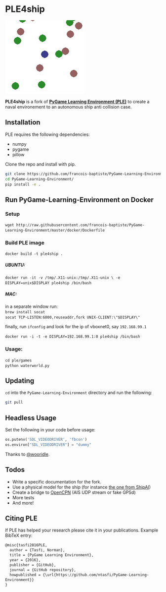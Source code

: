 # PLE4ship

![Games](ple_games.jpg?raw=True "Games!")

**PLE4ship** is a fork of [**PyGame Learning Environment (PLE)**](https://github.com/ntasfi/PyGame-Learning-Environment) to create a naval environement to an autonomous ship anti collision case.


## Installation

PLE requires the following dependencies:
* numpy
* pygame
* pillow

Clone the repo and install with pip.

```bash
git clone https://github.com/francois-baptiste/PyGame-Learning-Environment.git
cd PyGame-Learning-Environment/
pip install -e .
``` 

## Run PyGame-Learning-Environment on Docker

### Setup
`wget http://raw.githubusercontent.com/francois-baptiste/PyGame-Learning-Environment/master/docker/Dockerfile`

### Build PLE image
`docker build -t ple4ship .`

##### UBUNTU:  
`docker run -it -v /tmp/.X11-unix:/tmp/.X11-unix \
  -e DISPLAY=unix$DISPLAY ple4ship /bin/bash`

##### MAC:
in a separate window run:  
  `brew install socat`  
  `socat TCP-LISTEN:6000,reuseaddr,fork UNIX-CLIENT:\"$DISPLAY\"`

finally, run `ifconfig` and look for the ip of vboxnet0, say `192.168.99.1`  

  `docker run -i -t -e DISPLAY=192.168.99.1:0 ple4ship /bin/bash`

### Usage:
  `cd ple/games`  
  `python waterworld.py`


## Updating

`cd` into the `PyGame-Learning-Environment` directory and run the following:

```bash
git pull
```

## Headless Usage

Set the following in your code before usage:
```python
os.putenv('SDL_VIDEODRIVER', 'fbcon')
os.environ["SDL_VIDEODRIVER"] = "dummy"
```

Thanks to [@wooridle](https://github.com/ntasfi/PyGame-Learning-Environment/issues/26#issuecomment-289517054).


## Todos
 * Write a specific documentation for the fork.
 * Use a physical model for the ship (for instance [the one from ShipAI](https://github.com/jmpf2018/ShipAI))
 * Create a bridge to [OpenCPN](https://opencpn.org/) (AIS UDP stream or fake GPSd)
 * More tests
 * And more!


## Citing PLE

If PLE has helped your research please cite it in your publications. Example BibTeX entry:

```
@misc{tasfi2016PLE,
  author = {Tasfi, Norman},
  title = {PyGame Learning Environment},
  year = {2016},
  publisher = {GitHub},
  journal = {GitHub repository},
  howpublished = {\url{https://github.com/ntasfi/PyGame-Learning-Environment}}
}
```
